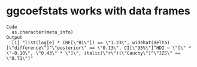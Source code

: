 # ggcoefstats works with data frames

    Code
      as.character(meta_info)
    Output
      [1] "list(log[e] * (BF[\"01\"]) == \"1.23\", widehat(delta)[\"difference\"]^\"posterior\" == \"0.13\", CI[\"95%\"]^HDI ~ \"[\" * \"-0.10\", \"0.43\" * \"]\", italic(\"r\")[\"Cauchy\"]^\"JZS\" == \"0.71\")"

